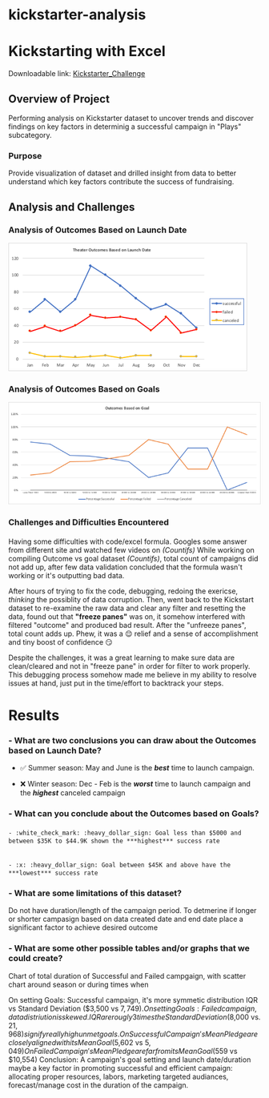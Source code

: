 # kickstarter-analysis


# Kickstarting with Excel
Downloadable link: [Kickstarter_Challenge](https://github.com/aimeeyen/kickstarter-analysis/blob/main/Kickstarter_Challenge.xlsx)

## Overview of Project
Performing analysis on Kickstarter dataset to uncover trends and discover findings on key factors in determinig a successful campaign in "Plays" subcategory. 

### Purpose

Provide visualization of dataset and drilled insight from data to better understand which key factors contribute the success of fundraising. 

## Analysis and Challenges

### Analysis of Outcomes Based on Launch Date

![Theater_Outcomes_vs_Launch](https://github.com/aimeeyen/kickstarter-analysis/blob/main/Theater_Outcomes_vs_Launch.png)

### Analysis of Outcomes Based on Goals

![Outcomes_vs_Goals](https://github.com/aimeeyen/kickstarter-analysis/blob/main/Outcomes_vs_Goals.png)

### Challenges and Difficulties Encountered
   
####   
Having some difficulties with code/excel formula. Googles some answer from different site and watched few videos on *(Countifs)* While working on compiling Outcome vs goal dataset *(Countifs)*, total count of campaigns did not add up, after few data validation concluded that the formula wasn't working or it's outputting bad data. 

After hours of trying to fix the code, debugging, redoing the exericse, *thinking* the possiblity of data corruption. Then, went back to the Kickstart dataset to re-examine the raw data and clear any filter and resetting the data, found out that **"freeze panes"** was on, it somehow interfered with filtered "outcome" and produced bad result. After the "unfreeze panes", total count adds up. Phew, it was a :relieved: relief and a sense of accomplishment and tiny boost of confidence :smirk: 

Despite the challenges, it was a great learning to make sure data are clean/cleared and not in "freeze pane" in order for filter to work properly. This debugging process somehow made me believe in my ability to resolve issues at hand, just put in the time/effort to backtrack your steps. 
   
# Results

### - What are two conclusions you can draw about the Outcomes based on Launch Date?


   - :white_check_mark: Summer season: May and June is the ***best*** time to launch campaign.

   - :x: Winter season: Dec - Feb is the ***worst*** time to launch campaign and the ***highest*** canceled campaign


### - What can you conclude about the Outcomes based on Goals?

       
####   
    - :white_check_mark: :heavy_dollar_sign: Goal less than $5000 and between $35K to $44.9K shown the ***highest*** success rate


    - :x: :heavy_dollar_sign: Goal between $45K and above have the ***lowest*** success rate


### - What are some limitations of this dataset?
 
 
Do not have duration/length of the campaign period. To detmerine if longer or shorter campasign based on data created date and end date place a significant factor to achieve desired outcome


### - What are some other possible tables and/or graphs that we could create?
   Chart of total duration of Successful and Failed campgaign, with scatter chart around season or during times when 


On setting Goals: Successful campaign, it's more symmetic distribution IQR vs Standard Deviation ($3,500 vs $7,749).
On setting Goals: Failed campaign, data distriution is skewed. IQR are rougly 3 times the Standard Deviation ($8,000 vs. $21,968) signify really high unmet goals.
On Successful Campaign's Mean Pledge are closely aligned with its Mean Goal ($5,602 vs $5,049)
On Failed Campaign's Mean Pledge are far from its Mean Goal ($559 vs $10,554)
Conclusion: A campaign's goal setting and launch date/duration maybe a key factor in promoting successful and efficient campaign: allocating proper resources, labors, marketing targeted audiances, forecast/manage cost in the duration of the campaign.
